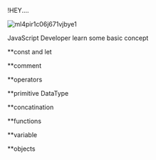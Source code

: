 !HEY....

![ml4pir1c06j671vjbye1](https://user-images.githubusercontent.com/76609761/140568246-6057a085-f410-4528-ac18-13fd83780ead.png)


JavaScript Developer learn some basic concept

**const and let

**comment

**operators

**primitive DataType

**concatination

**functions

**variable

**objects
